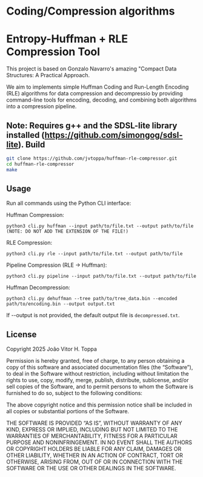 # Coding/Compression algorithms

Entropy-Huffman + RLE Compression Tool
==============================
This project is based on Gonzalo Navarro's amazing "Compact Data Structures: A Practical Approach. 

We aim to implements simple Huffman Coding and Run-Length Encoding (RLE)
algorithms for data compression and decompressio by providing command-line
tools for encoding, decoding, and combining both algorithms into a compression pipeline.



Note: Requires g++ and the SDSL-lite library installed (https://github.com/simongog/sdsl-lite).
Build
-----

```bash
git clone https://github.com/jvtoppa/huffman-rle-compressor.git
cd huffman-rle-compressor
make
```

Usage
-----

Run all commands using the Python CLI interface:

Huffman Compression:

    python3 cli.py huffman --input path/to/file.txt --output path/to/file (NOTE: DO NOT ADD THE EXTENSION OF THE FILE!)

RLE Compression:

    python3 cli.py rle --input path/to/file.txt --output path/to/file

Pipeline Compression (RLE -> Huffman):

    python3 cli.py pipeline --input path/to/file.txt --output path/to/file

Huffman Decompression:

    python3 cli.py dehuffman --tree path/to/tree_data.bin --encoded path/to/encoding.bin --output output.txt

If --output is not provided, the default output file is `decompressed.txt`.


License
-------

Copyright 2025 João Vitor H. Toppa

Permission is hereby granted, free of charge, to any person obtaining a copy of this software and associated documentation files (the “Software”), to deal in the Software without restriction, including without limitation the rights to use, copy, modify, merge, publish, distribute, sublicense, and/or sell copies of the Software, and to permit persons to whom the Software is furnished to do so, subject to the following conditions:

The above copyright notice and this permission notice shall be included in all copies or substantial portions of the Software.

THE SOFTWARE IS PROVIDED “AS IS”, WITHOUT WARRANTY OF ANY KIND, EXPRESS OR IMPLIED, INCLUDING BUT NOT LIMITED TO THE WARRANTIES OF MERCHANTABILITY, FITNESS FOR A PARTICULAR PURPOSE AND NONINFRINGEMENT. IN NO EVENT SHALL THE AUTHORS OR COPYRIGHT HOLDERS BE LIABLE FOR ANY CLAIM, DAMAGES OR OTHER LIABILITY, WHETHER IN AN ACTION OF CONTRACT, TORT OR OTHERWISE, ARISING FROM, OUT OF OR IN CONNECTION WITH THE SOFTWARE OR THE USE OR OTHER DEALINGS IN THE SOFTWARE.


